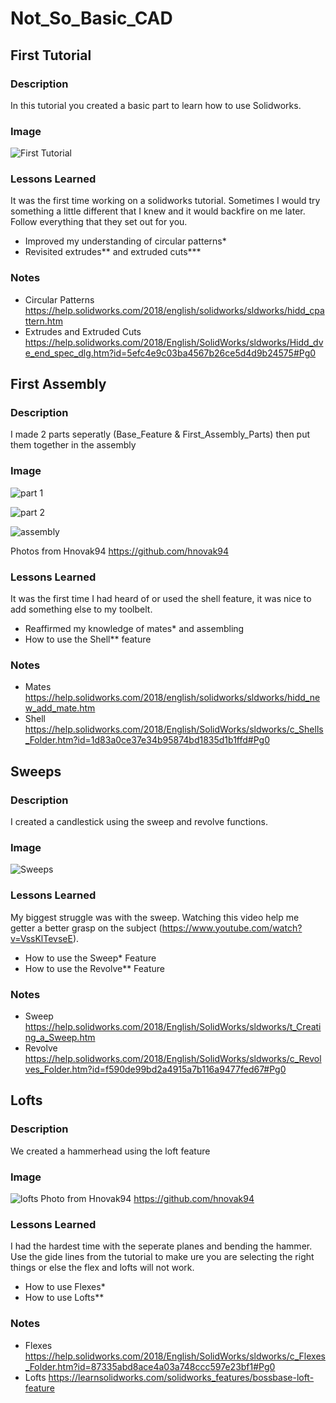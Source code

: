 # Not_So_Basic_CAD

## First Tutorial 

### Description 

In this tutorial you created a basic part to learn how to use Solidworks.

### Image 

![First Tutorial](https://i.ytimg.com/vi/PovLu7Mnhgc/maxresdefault.jpg)

### Lessons Learned 

It was the first time working on a solidworks tutorial.  Sometimes I would try something a little different that I knew and it would backfire on me later.  Follow everything that they set out for you.
* Improved my understanding of circular patterns*
* Revisited extrudes** and extruded cuts***

### Notes 
* Circular Patterns https://help.solidworks.com/2018/english/solidworks/sldworks/hidd_cpattern.htm
* Extrudes and Extruded Cuts https://help.solidworks.com/2018/English/SolidWorks/sldworks/Hidd_dve_end_spec_dlg.htm?id=5efc4e9c03ba4567b26ce5d4d9b24575#Pg0


## First Assembly 

### Description 
I made 2 parts seperatly (Base_Feature & First_Assembly_Parts) then put them together in the assembly 

### Image 

![part 1](https://github.com/hnovak94/not_so_basic_CAD/blob/master/media/tutor1_engineeringnotebook.JPG)

![part 2](https://github.com/hnovak94/not_so_basic_CAD/blob/master/media/tutor2_engineeringnotebook.JPG)

![assembly](https://github.com/hnovak94/not_so_basic_CAD/blob/master/media/tutor_engineeringnotebook.JPG)

Photos from Hnovak94 https://github.com/hnovak94

### Lessons Learned 

It was the first time I had heard of or used the shell feature, it was nice to add something else to my toolbelt.
* Reaffirmed my knowledge of mates* and assembling 
* How to use the Shell** feature

### Notes 
* Mates https://help.solidworks.com/2018/english/solidworks/sldworks/hidd_new_add_mate.htm
* Shell https://help.solidworks.com/2018/English/SolidWorks/sldworks/c_Shells_Folder.htm?id=1d83a0ce37e34b95874bd1835d1b1ffd#Pg0

## Sweeps

### Description 

I created a candlestick using the sweep and revolve functions.

### Image 

![Sweeps](http://neilhawke.weebly.com/uploads/8/9/3/3/8933835/6750861_orig.png) 

### Lessons Learned 

My biggest struggle was with the sweep.  Watching this video help me getter a better grasp on the subject (https://www.youtube.com/watch?v=VssKlTevseE).
* How to use the Sweep* Feature 
* How to use the Revolve** Feature

### Notes 

* Sweep https://help.solidworks.com/2018/English/SolidWorks/sldworks/t_Creating_a_Sweep.htm
* Revolve https://help.solidworks.com/2018/English/SolidWorks/sldworks/c_Revolves_Folder.htm?id=f590de99bd2a4915a7b116a9477fed67#Pg0

## Lofts

### Description 
We created a hammerhead using the loft feature

### Image 

![lofts](https://github.com/hnovak94/not_so_basic_CAD/blob/master/media/lofts_engineeringnotebook.JPG)
Photo from Hnovak94 https://github.com/hnovak94

### Lessons Learned 

I had the hardest time with the seperate planes and bending the hammer.  Use the gide lines from the tutorial to make ure you are selecting the right things or else the flex and lofts will not work.
* How to use Flexes* 
* How to use Lofts**

### Notes

* Flexes https://help.solidworks.com/2018/English/SolidWorks/sldworks/c_Flexes_Folder.htm?id=87335abd8ace4a03a748ccc597e23bf1#Pg0
* Lofts https://learnsolidworks.com/solidworks_features/bossbase-loft-feature
